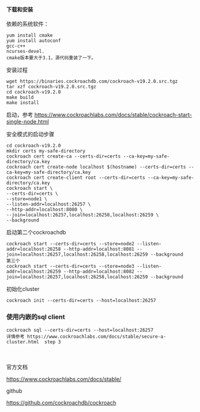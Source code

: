 
#### 下载和安装

依赖的系统软件：

    yum install cmake
    yum install autoconf
    gcc-c++
    ncurses-devel.
    cmake版本要大于3.1，源代码重装了一下。

安装过程

    wget https://binaries.cockroachdb.com/cockroach-v19.2.0.src.tgz
    tar xzf cockroach-v19.2.0.src.tgz
    cd cockroach-v19.2.0
    make build
    make install

启动，参考 https://www.cockroachlabs.com/docs/stable/cockroach-start-single-node.html

安全模式的启动步骤

    cd cockroach-v19.2.0
    mkdir certs my-safe-directory
    cockroach cert create-ca --certs-dir=certs --ca-key=my-safe-directory/ca.key
    cockroach cert create-node localhost $(hostname) --certs-dir=certs --ca-key=my-safe-directory/ca.key
    cockroach cert create-client root --certs-dir=certs --ca-key=my-safe-directory/ca.key
    cockroach start \
    --certs-dir=certs \
    --store=node1 \
    --listen-addr=localhost:26257 \
    --http-addr=localhost:8080 \
    --join=localhost:26257,localhost:26258,localhost:26259 \
    --background

启动第二个cockroachdb

    cockroach start --certs-dir=certs --store=node2 --listen-addr=localhost:26258 --http-addr=localhost:8081 --join=localhost:26257,localhost:26258,localhost:26259 --background
    第三个
    cockroach start --certs-dir=certs --store=node3 --listen-addr=localhost:26259 --http-addr=localhost:8082 --join=localhost:26257,localhost:26258,localhost:26259 --background

初始化cluster

    cockroach init --certs-dir=certs --host=localhost:26257

### 使用内嵌的sql client

    cockroach sql --certs-dir=certs --host=localhost:26257
    详情参考 https://www.cockroachlabs.com/docs/stable/secure-a-cluster.html  step 3


​    
​    
官方文档

https://www.cockroachlabs.com/docs/stable/

github

https://github.com/cockroachdb/cockroach
